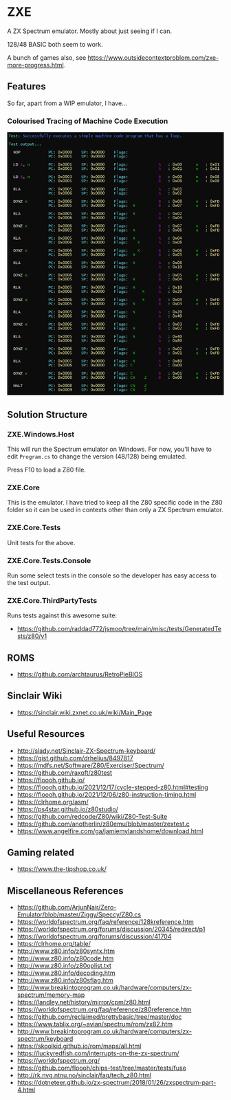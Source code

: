 # ZXE

A ZX Spectrum emulator. Mostly about just seeing if I can.

128/48 BASIC both seem to work.

A bunch of games also, see https://www.outsidecontextproblem.com/zxe-more-progress.html.

## Features

So far, apart from a WIP emulator, I have...

### Colourised Tracing of Machine Code Execution

![Console Tracing](Images/Tracing-1.png)

## Solution Structure

### ZXE.Windows.Host

This will run the Spectrum emulator on Windows. For now, you'll have to edit `Program.cs` to change the version (48/128) being emulated.

Press F10 to load a Z80 file.

### ZXE.Core

This is the emulator. I have tried to keep all the Z80 specific code in the Z80 folder so it can be used in contexts other than only a ZX Spectrum emulator.

### ZXE.Core.Tests

Unit tests for the above.

### ZXE.Core.Tests.Console

Run some select tests in the console so the developer has easy access to the test output.

### ZXE.Core.ThirdPartyTests

Runs tests against this awesome suite:

- https://github.com/raddad772/jsmoo/tree/main/misc/tests/GeneratedTests/z80/v1

## ROMS

- https://github.com/archtaurus/RetroPieBIOS

## Sinclair Wiki

- https://sinclair.wiki.zxnet.co.uk/wiki/Main_Page

## Useful Resources

- http://slady.net/Sinclair-ZX-Spectrum-keyboard/
- https://gist.github.com/drhelius/8497817
- https://mdfs.net/Software/Z80/Exerciser/Spectrum/
- https://github.com/raxoft/z80test
- https://floooh.github.io/
- https://floooh.github.io/2021/12/17/cycle-stepped-z80.html#testing
- https://floooh.github.io/2021/12/06/z80-instruction-timing.html
- https://clrhome.org/asm/
- https://ps4star.github.io/z80studio/
- https://github.com/redcode/Z80/wiki/Z80-Test-Suite
- https://github.com/anotherlin/z80emu/blob/master/zextest.c
- https://www.angelfire.com/ga/jamiemylandshome/download.html

## Gaming related

- https://www.the-tipshop.co.uk/

## Miscellaneous References

- https://github.com/ArjunNair/Zero-Emulator/blob/master/Ziggy/Speccy/Z80.cs
- https://worldofspectrum.org/faq/reference/128kreference.htm
- https://worldofspectrum.org/forums/discussion/20345/redirect/p1
- https://worldofspectrum.org/forums/discussion/41704
- https://clrhome.org/table/
- http://www.z80.info/z80syntx.htm
- http://www.z80.info/z80code.htm
- http://www.z80.info/z80oplist.txt
- http://www.z80.info/decoding.htm
- http://www.z80.info/z80sflag.htm
- http://www.breakintoprogram.co.uk/hardware/computers/zx-spectrum/memory-map
- https://landley.net/history/mirror/cpm/z80.html
- https://worldofspectrum.org/faq/reference/z80reference.htm
- https://github.com/reclaimed/prettybasic/tree/master/doc
- https://www.tablix.org/~avian/spectrum/rom/zx82.htm
- http://www.breakintoprogram.co.uk/hardware/computers/zx-spectrum/keyboard
- https://skoolkid.github.io/rom/maps/all.html
- https://luckyredfish.com/interrupts-on-the-zx-spectrum/
- https://worldofspectrum.org/
- https://github.com/floooh/chips-test/tree/master/tests/fuse
- http://rk.nvg.ntnu.no/sinclair/faq/tech_z80.html
- https://dotneteer.github.io/zx-spectrum/2018/01/26/zxspectrum-part-4.html